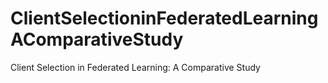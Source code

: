 # ClientSelectioninFederatedLearningAComparativeStudy
Client Selection in Federated Learning: A Comparative Study
